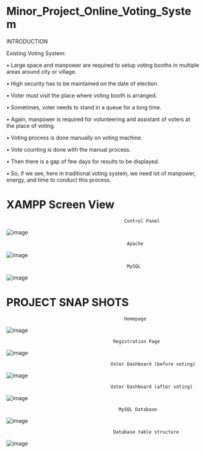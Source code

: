 # Minor_Project_Online_Voting_System


INTRODUCTION

Existing Voting System:

•	Large space and manpower are required to setup voting booths in multiple areas around city or village.

•	High security has to be maintained on the date of election.

•	Voter must visit the place where voting booth is arranged.

•	Sometimes, voter needs to stand in a queue for a long time.

•	Again, manpower is required for volunteering and assistant of voters at the place of voting.

•	Voting process is done manually on voting machine.

•	Vote counting is done with the manual process.

•	Then there is a gap of few days for results to be displayed.

•	So, if we see, here in traditional voting system, we need lot of manpower, energy, and time to conduct this process.


# XAMPP Screen View

                                               Control Panel

  ![image](https://github.com/user-attachments/assets/1844b9ee-e97b-4993-8ec1-6b5d766008dc)

 
                                                Apache

![image](https://github.com/user-attachments/assets/2e6a1072-17aa-4986-b91d-cda2c544eedf)

                                                MySQL

![image](https://github.com/user-attachments/assets/abbebf21-1b1c-4ca6-9a04-1d432eec4497)

 
# PROJECT SNAP SHOTS

                                               Homepage

![image](https://github.com/user-attachments/assets/251ab7f0-81da-444e-837c-7b336b1113ee)

                                           Registration Page

![image](https://github.com/user-attachments/assets/1add3735-ea43-4aaf-a206-34eb65a11b85)

                                          Voter Dashboard (before voting)

![image](https://github.com/user-attachments/assets/b86224a3-b077-4687-a37e-e266fc971900)

                                          Voter Dashboard (after voting)

![image](https://github.com/user-attachments/assets/05fd0086-e86e-431f-a05e-5230d1ed431b)


                                             MySQL Database


![image](https://github.com/user-attachments/assets/f670936b-9475-451d-8428-6f3747c14e69)

                                           Database table structure

![image](https://github.com/user-attachments/assets/d13d75d9-c6d9-4a44-83dc-78e5d656115e)




                                                  





 
